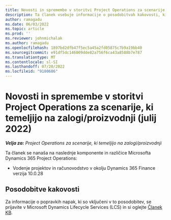 ```yaml
---
title: Novosti in spremembe v storitvi Project Operations za scenarije, ki temeljijo na zalogi/proizvodnji (julij 2022)
description: Ta članek vsebuje informacije o posodobitvah kakovosti, ki so na voljo v izdaji Microsofta julija 2022 Dynamics 365 Project Operations za scenarije, ki temeljijo na zalogi/produkciji.
author: ramagadu
ms.date: 06/03/2022
ms.topic: article
ms.prod: ''
ms.reviewer: johnmichalak
ms.author: ramagadu
ms.openlocfilehash: 1897bd2dfb47f5ec5a45a2fd05875c7b9a19bb40
ms.sourcegitcommit: e91df5dc146009dde82a756f6ca43a8588b7e787
ms.translationtype: MT
ms.contentlocale: sl-SI
ms.lasthandoff: 07/20/2022
ms.locfileid: "9180686"
---
```

# <a name="whats-new-or-changed-in-project-operations-july-2022-for-stockedproduction-based-scenarios"></a>Novosti in spremembe v storitvi Project Operations za scenarije, ki temeljijo na zalogi/proizvodnji (julij 2022)

_**Velja za:** Project Operations za scenarije, ki temeljijo na zalogi/proizvodnji_

Ta članek se nanaša na naslednje komponente in različice Microsofta Dynamics 365 Project Operations:

- Vodenje projektov in računovodstvo v okolju Dynamics 365 Finance verzija 10.0.28

## <a name="quality-updates"></a>Posodobitve kakovosti

Za informacije o popravkih napak, ki so vključeni v to posodobitev, se prijavite v Microsoft Dynamics Lifecycle Services (LCS) in si oglejte [Članek KB](https://fix.lcs.dynamics.com/Issue/Details?bugId=694438).
